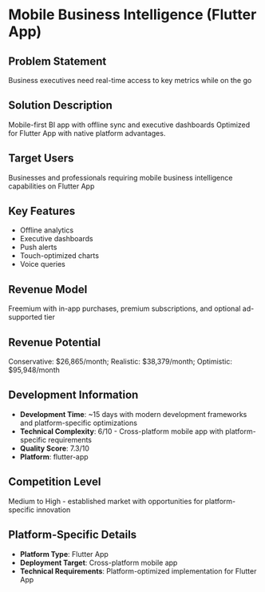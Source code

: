 # Mobile Business Intelligence (Flutter App)

## Problem Statement
Business executives need real-time access to key metrics while on the go

## Solution Description
Mobile-first BI app with offline sync and executive dashboards Optimized for Flutter App with native platform advantages.

## Target Users
Businesses and professionals requiring mobile business intelligence capabilities on Flutter App

## Key Features
- Offline analytics
- Executive dashboards
- Push alerts
- Touch-optimized charts
- Voice queries

## Revenue Model
Freemium with in-app purchases, premium subscriptions, and optional ad-supported tier

## Revenue Potential
Conservative: $26,865/month; Realistic: $38,379/month; Optimistic: $95,948/month

## Development Information
- **Development Time**: ~15 days with modern development frameworks and platform-specific optimizations
- **Technical Complexity**: 6/10 - Cross-platform mobile app with platform-specific requirements
- **Quality Score**: 7.3/10
- **Platform**: flutter-app

## Competition Level
Medium to High - established market with opportunities for platform-specific innovation

## Platform-Specific Details
- **Platform Type**: Flutter App
- **Deployment Target**: Cross-platform mobile app
- **Technical Requirements**: Platform-optimized implementation for Flutter App
